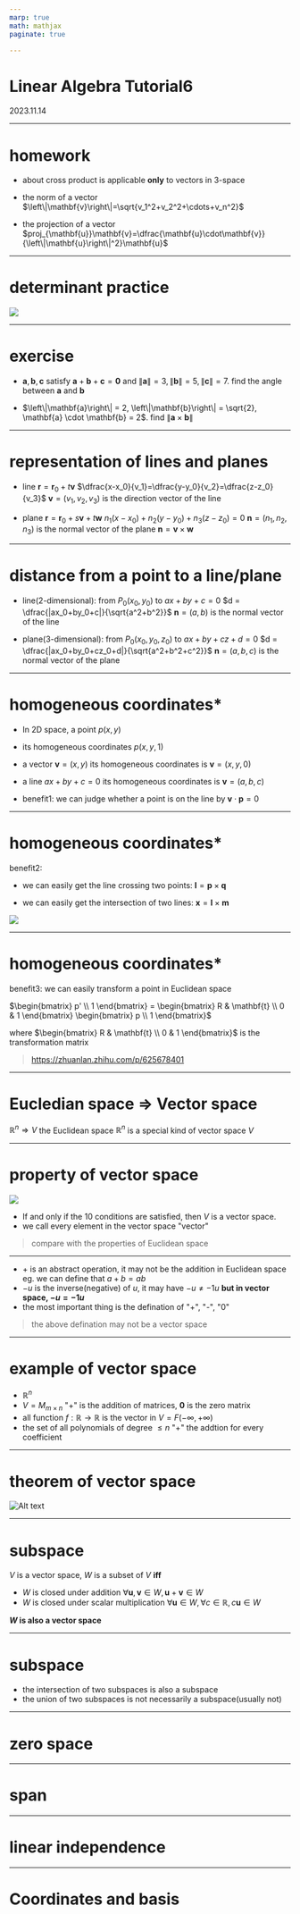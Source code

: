 ```yaml
---
marp: true
math: mathjax
paginate: true

---
```


# Linear Algebra Tutorial6
2023.11.14

---

# homework
- about cross product 
    is applicable **only** to vectors in 3-space

- the norm of a vector
    $\left\|\mathbf{v}\right\|=\sqrt{v_1^2+v_2^2+\cdots+v_n^2}$

- the projection of a vector
    $proj_{\mathbf{u}}\mathbf{v}=\dfrac{\mathbf{u}\cdot\mathbf{v}}{\left\|\mathbf{u}\right\|^2}\mathbf{u}$

---

# determinant practice
![](./img/mid_determinant.png)

---

# exercise

- $\mathbf{a}, \mathbf{b}, \mathbf{c}$ satisfy $\mathbf{a} + \mathbf{b} + \mathbf{c} = \textbf{0}$ and $\left\|\mathbf{a}\right\| = 3, \left\|\mathbf{b}\right\| = 5, \left\|\mathbf{c}\right\| = 7$.
find the angle between $\mathbf{a}$ and $\mathbf{b}$

- $\left\|\mathbf{a}\right\| = 2, \left\|\mathbf{b}\right\| = \sqrt{2}, \mathbf{a} \cdot \mathbf{b} = 2$.
find $\left\|\mathbf{a}\times\mathbf{b}\right\|$

---

# representation of lines and planes
- line
$\mathbf{r}=\mathbf{r}_0+t\mathbf{v}$
$\dfrac{x-x_0}{v_1}=\dfrac{y-y_0}{v_2}=\dfrac{z-z_0}{v_3}$
$\mathbf{v}=(v_1,v_2,v_3)$ is the direction vector of the line

- plane
$\mathbf{r}=\mathbf{r}_0+s\mathbf{v}+t\mathbf{w}$
$n_1(x-x_0)+n_2(y-y_0)+n_3(z-z_0)=0$
$\mathbf{n}=(n_1,n_2,n_3)$ is the normal vector of the plane
$\mathbf{n}= \mathbf{v}\times\mathbf{w}$

---

# distance from a point to a line/plane

- line(2-dimensional):
from $P_0(x_0,y_0)$ to $ax+by+c=0$
$d = \dfrac{|ax_0+by_0+c|}{\sqrt{a^2+b^2}}$
$\mathbf{n}=(a,b)$ is the normal vector of the line

- plane(3-dimensional):
from $P_0(x_0,y_0,z_0)$ to $ax+by+cz+d=0$
$d = \dfrac{|ax_0+by_0+cz_0+d|}{\sqrt{a^2+b^2+c^2}}$
$\mathbf{n}=(a,b,c)$ is the normal vector of the plane

---

# homogeneous coordinates*
- In 2D space, a point $p(x,y)$

- its homogeneous coordinates
$p(x,y,1)$

- a vector $\mathbf{v}=(x,y)$
its homogeneous coordinates is
$\mathbf{v}=(x,y,0)$

- a line $ax+by+c=0$
its homogeneous coordinates is
$\mathbf{v}=(a,b,c)$

- benefit1:
we can judge whether a point is on the line by $\mathbf{v}\cdot\mathbf{p}=0$

---

# homogeneous coordinates*
benefit2:
- we can easily get the line crossing two points:
$\mathbf{l}= \mathbf{p}\times\mathbf{q}$

- we can easily get the intersection of two lines:
$\mathbf{x}= \mathbf{l}\times\mathbf{m}$

![](./img/homogenous.png)

--- 

# homogeneous coordinates*

benefit3:
we can easily transform a point in Euclidean space

$\begin{bmatrix}
p' \\
1
\end{bmatrix} = \begin{bmatrix}
R & \mathbf{t} \\
0 & 1
\end{bmatrix} \begin{bmatrix}
p \\
1
\end{bmatrix}$

where $\begin{bmatrix}
R & \mathbf{t} \\
0 & 1
\end{bmatrix}$ is the transformation matrix

> https://zhuanlan.zhihu.com/p/625678401

---

# Eucledian space $\Rightarrow$ Vector space
$\mathbb{R}^n\Rightarrow V$
the Euclidean space $\mathbb{R}^n$ is a special kind of vector space $V$

---

# property of vector space

![](./img/property_10.png)

- If and only if the $10$ conditions are satisfied, then $V$ is a vector space.
- we call every element in the vector space "vector"
> compare with the properties of Euclidean space

---

- $+$ is an abstract operation, it may not be the addition in Euclidean space
    eg. we can define that $a+b=ab$
- $-u$ is the inverse(negative) of $u$, it may have $-u\neq -1u$
**but in vector space, $-u=-1u$**
- the most important thing is the defination of "+", "-", "$0$"
> the above defination may not be a vector space

---

# example of vector space
- $\mathbb{R}^n$
- $V=M_{m\times n}$
    "+" is the addition of matrices, $\mathbf{0}$ is the zero matrix
- all function $f:\mathbb{R}\to\mathbb{R}$ is the vector in $V=F(-\infty,+\infty)$
- the set of all polynomials of degree $\leq n$
    "+" the addtion for every coefficient

---

# theorem of vector space
![Alt text](image.png)


---

# subspace

$V$ is a vector space, $W$ is a subset of $V$  **iff**

- $W$ is closed under addition
    $\forall \mathbf{u},\mathbf{v}\in W, \mathbf{u}+\mathbf{v}\in W$
- $W$ is closed under scalar multiplication
    $\forall \mathbf{u}\in W, \forall c\in \mathbb{R}, c\mathbf{u}\in W$

**$W$ is also a vector space**

---

# subspace

- the intersection of two subspaces is also a subspace
- the union of two subspaces is not necessarily a subspace(usually not)

---

# zero space


---

# span

---

# linear independence


---

# Coordinates and basis



